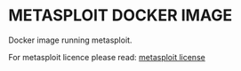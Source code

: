 # METASPLOIT DOCKER IMAGE

Docker image running metasploit.

For metasploit licence please read: [metasploit license](https://github.com/rapid7/metasploit-framework/blob/master/LICENSE)
